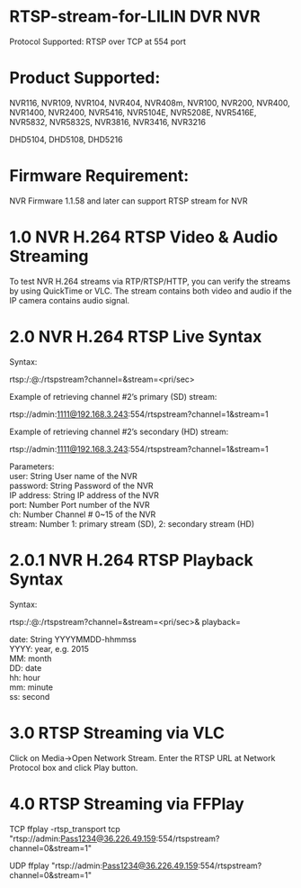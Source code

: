 # RTSP-stream-for-LILIN DVR NVR

Protocol Supported:
RTSP over TCP at 554 port

# Product Supported:
NVR116, NVR109, NVR104, NVR404, NVR408m, NVR100, NVR200, NVR400, NVR1400, NVR2400, NVR5416, NVR5104E, NVR5208E, NVR5416E, NVR5832, NVR5832S, NVR3816, NVR3416, NVR3216

DHD5104, DHD5108, DHD5216

# Firmware Requirement:
NVR Firmware 1.1.58 and later can support RTSP stream for NVR

# 1.0  NVR H.264 RTSP Video & Audio Streaming

To test NVR H.264 streams via RTP/RTSP/HTTP, you can verify the streams by using QuickTime or VLC.  The stream contains both video and audio if the IP camera contains audio signal.

# 2.0  NVR H.264 RTSP Live Syntax

Syntax:

rtsp:/<user>:<password>@<IP address>:<port>/rtspstream?channel=<ch>&stream=<pri/sec>

Example of retrieving channel #2’s primary (SD) stream:

rtsp://admin:1111@192.168.3.243:554/rtspstream?channel=1&stream=1

Example of retrieving channel #2’s secondary (HD) stream:

rtsp://admin:1111@192.168.3.243:554/rtspstream?channel=1&stream=1

Parameters: <BR>
user:	String	User name of the NVR <BR>
password:	String	Password of the NVR <BR>
IP address:	String	IP address of the NVR <BR>
port:	Number	Port number of the NVR <BR>
ch:	Number	Channel # 0~15 of the NVR <BR>
stream:	Number 1: primary stream (SD), 2: secondary stream (HD)

# 2.0.1  NVR H.264 RTSP Playback Syntax

Syntax:

rtsp:/<user>:<password>@<IP address>:<port>/rtspstream?channel=<ch>&stream=<pri/sec>&
playback=<date>

date:	String	YYYYMMDD-hhmmss <BR>
YYYY: year, e.g. 2015 <BR>
MM: month <BR>
DD: date <BR>
hh: hour <BR>
mm: minute <BR>
ss: second   <BR>

# 3.0  RTSP Streaming via VLC
Click on Media->Open Network Stream.  Enter the RTSP URL at Network Protocol box and click Play button.

# 4.0  RTSP Streaming via FFPlay
TCP
ffplay -rtsp_transport tcp "rtsp://admin:Pass1234@36.226.49.159:554/rtspstream?channel=0&stream=1"

UDP
ffplay "rtsp://admin:Pass1234@36.226.49.159:554/rtspstream?channel=0&stream=1"



